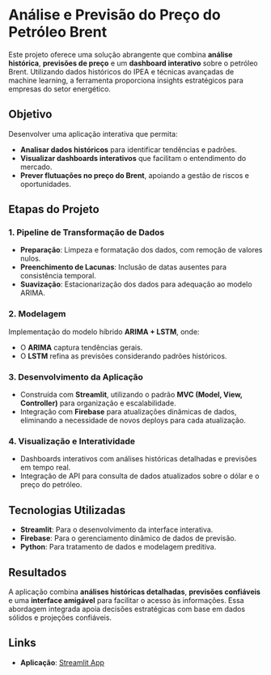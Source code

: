 # Análise e Previsão do Preço do Petróleo Brent

Este projeto oferece uma solução abrangente que combina **análise histórica**, **previsões de preço** e um **dashboard interativo** sobre o petróleo Brent. Utilizando dados históricos do IPEA e técnicas avançadas de machine learning, a ferramenta proporciona insights estratégicos para empresas do setor energético.

## Objetivo  
Desenvolver uma aplicação interativa que permita:
- **Analisar dados históricos** para identificar tendências e padrões.
- **Visualizar dashboards interativos** que facilitam o entendimento do mercado.
- **Prever flutuações no preço do Brent**, apoiando a gestão de riscos e oportunidades.

## Etapas do Projeto  
### 1. Pipeline de Transformação de Dados  
- **Preparação**: Limpeza e formatação dos dados, com remoção de valores nulos.  
- **Preenchimento de Lacunas**: Inclusão de datas ausentes para consistência temporal.  
- **Suavização**: Estacionarização dos dados para adequação ao modelo ARIMA.  

### 2. Modelagem  
Implementação do modelo híbrido **ARIMA + LSTM**, onde:
- O **ARIMA** captura tendências gerais.
- O **LSTM** refina as previsões considerando padrões históricos.

### 3. Desenvolvimento da Aplicação  
- Construída com **Streamlit**, utilizando o padrão **MVC (Model, View, Controller)** para organização e escalabilidade.  
- Integração com **Firebase** para atualizações dinâmicas de dados, eliminando a necessidade de novos deploys para cada atualização.

### 4. Visualização e Interatividade  
- Dashboards interativos com análises históricas detalhadas e previsões em tempo real.  
- Integração de API para consulta de dados atualizados sobre o dólar e o preço do petróleo.

## Tecnologias Utilizadas  
- **Streamlit**: Para o desenvolvimento da interface interativa.  
- **Firebase**: Para o gerenciamento dinâmico de dados de previsão.  
- **Python**: Para tratamento de dados e modelagem preditiva.  

## Resultados  
A aplicação combina **análises históricas detalhadas**, **previsões confiáveis** e uma **interface amigável** para facilitar o acesso às informações. Essa abordagem integrada apoia decisões estratégicas com base em dados sólidos e projeções confiáveis.

## Links  
- **Aplicação**: [Streamlit App](https://appapp-9mbfydgpo7kmcptfg8jrwd.streamlit.app/)
